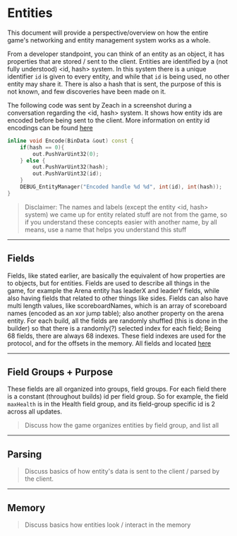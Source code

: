 # Entities

This document will provide a perspective/overview on how the entire game's networking and entity management system works as a whole.

From a developer standpoint, you can think of an entity as an object, it has properties that are stored / sent to the client. Entities are identified by a (not fully understood) <id, hash> system. In this system there is a unique identifier `id` is given to every entity, and while that `id` is being used, no other entity may share it. There is also a hash that is sent, the purpose of this is not known, and few discoveries have been made on it.

The following code was sent by Zeach in a screenshot during a conversation regarding the <id, hash> system. It shows how entity ids are encoded before being sent to the client. More information on entity id encodings can be found [here](/protocol/data.md#entid---vu-hash-vu-id)

```c++
inline void Encode(BinData &out) const {
    if(hash == 0){
        out.PushVarUint32(0);
    } else {
        out.PushVarUint32(hash);
        out.PushVarUint32(id);
    }
    DEBUG_EntityManager("Encoded handle %d %d", int(id), int(hash));
}
```

> Disclaimer: The names and labels (except the entity <id, hash> system) we came up for entity related stuff are not from the game, so if you understand these concepts easier with another name, by all means, use a name that helps you understand this stuff

---

## Fields

Fields, like stated earlier, are basically the equivalent of how properties are to objects, but for entities. Fields are used to describe all things in the game, for example the Arena entity has leaderX and leaderY fields, while also having fields that related to other things like sides. Fields can also have multi length values, like scoreboardNames, which is an array of scoreboard names (encoded as an xor jump table); also another property on the arena entity. For each build, all the fields are randomly shuffled (this is done in the builder) so that there is a randomly(?) selected index for each field; Being 68 fields, there are always 68 indexes. These field indexes are used for the protocol, and for the offsets in the memory. All fields and located [here](about:blank)

---

## Field Groups + Purpose

These fields are all organized into groups, field groups. For each field there is a constant (throughout builds) id per field group. So for example, the field `maxHealth` is in the Health field group, and its field-group specific id is 2 across all updates.

> Discuss how the game organizes entities by field group, and list all

---

## Parsing

> Discuss basics of how entity's data is sent to the client / parsed by the client.

---

## Memory

> Discuss basics how entities look / interact in the memory


